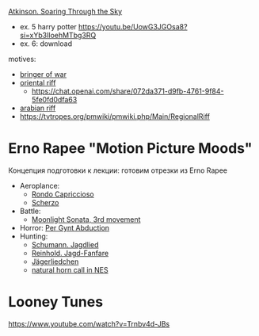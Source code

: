 [Atkinson. Soaring Through the Sky](https://mtosmt.org/issues/mto.19.25.2/mto.19.25.2.atkinson.html)
- ex. 5 harry potter https://youtu.be/UowG3JGOsa8?si=xYb3IloehMTbg3RQ
- ex. 6: download


motives:
- [bringer of war](https://tvtropes.org/pmwiki/pmwiki.php/Main/BringerOfWarMusic)
- [oriental riff](https://en.wikipedia.org/wiki/Oriental_riff)
   - https://chat.openai.com/share/072da371-d9fb-4761-9f84-5fe0fd0dfa63
- [arabian riff](https://en.wikipedia.org/wiki/Arabian_riff)
- https://tvtropes.org/pmwiki/pmwiki.php/Main/RegionalRiff 


# Erno Rapee "Motion Picture Moods"

Концепция подготовки к лекции: готовим отрезки из Erno Rapee

- Aeroplance:
   - [Rondo Capriccioso](https://youtu.be/CoVUoAUhocs?si=bHnW-dUiNmlKJ7ka&t=144)
   - [Scherzo](https://www.youtube.com/watch?v=w7Ag4mzpf04)
- Battle:
   - [Moonlight Sonata, 3rd movement](https://www.youtube.com/watch?v=BV7RkEL6oRc)
- Horror: [Per Gynt Abduction](https://www.youtube.com/watch?v=bYm529DcpDM)
- Hunting:
   - [Schumann. Jagdlied](https://youtu.be/gSUUI3_W4eQ?si=BmWyXrTefbAflqpY&t=837)
   - [Reinhold. Jagd-Fanfare](https://www.youtube.com/watch?v=t-0s_j2oDic)
   - [Jägerliedchen](https://www.youtube.com/watch?v=j-g3_A4-AIc)
   - [natural horn call in NES](https://vpavlenko.github.io/chiptheory/search/motive/natural_horn_call)

# Looney Tunes

https://www.youtube.com/watch?v=Trnbv4d-JBs

